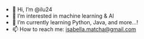 - 👋 Hi, I’m @ilu24
- 👀 I’m interested in machine learning & AI
- 🌱 I’m currently learning Python, Java, and more...!
- 📫 How to reach me: isabella.matcha@gmail.com

<!---
ilu24/ilu24 is a ✨ special ✨ repository because its `README.md` (this file) appears on your GitHub profile.
You can click the Preview link to take a look at your changes.
--->
